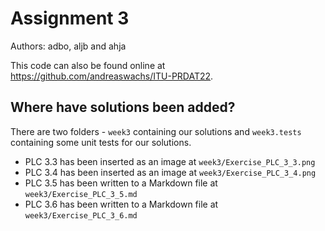 # Assignment 3

Authors: adbo, aljb and ahja

This code can also be found online at https://github.com/andreaswachs/ITU-PRDAT22.

## Where have solutions been added?

There are two folders - `week3` containing our solutions and `week3.tests` containing some unit tests for our solutions.

- PLC 3.3 has been inserted as an image at `week3/Exercise_PLC_3_3.png`
- PLC 3.4 has been inserted as an image at `week3/Exercise_PLC_3_4.png`
- PLC 3.5 has been written to a Markdown file at `week3/Exercise_PLC_3_5.md`
- PLC 3.6 has been written to a Markdown file at `week3/Exercise_PLC_3_6.md`
